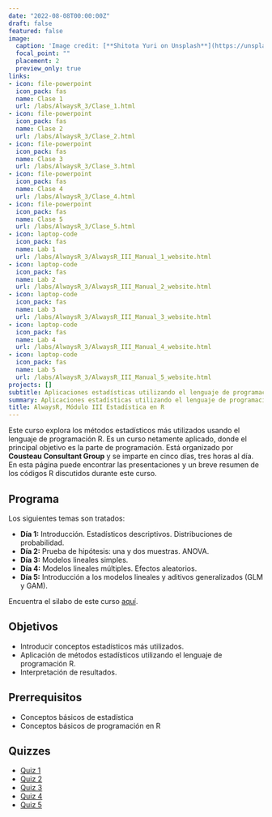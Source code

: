 ```yaml
---
date: "2022-08-08T00:00:00Z"
draft: false
featured: false
image:
  caption: 'Image credit: [**Shitota Yuri on Unsplash**](https://unsplash.com/photos/p0hDztR46cw)'
  focal_point: ""
  placement: 2
  preview_only: true
links:
- icon: file-powerpoint
  icon_pack: fas
  name: Clase 1
  url: /labs/AlwaysR_3/Clase_1.html
- icon: file-powerpoint
  icon_pack: fas
  name: Clase 2
  url: /labs/AlwaysR_3/Clase_2.html
- icon: file-powerpoint
  icon_pack: fas
  name: Clase 3
  url: /labs/AlwaysR_3/Clase_3.html
- icon: file-powerpoint
  icon_pack: fas
  name: Clase 4
  url: /labs/AlwaysR_3/Clase_4.html
- icon: file-powerpoint
  icon_pack: fas
  name: Clase 5
  url: /labs/AlwaysR_3/Clase_5.html
- icon: laptop-code
  icon_pack: fas
  name: Lab 1
  url: /labs/AlwaysR_3/AlwaysR_III_Manual_1_website.html
- icon: laptop-code
  icon_pack: fas
  name: Lab 2
  url: /labs/AlwaysR_3/AlwaysR_III_Manual_2_website.html
- icon: laptop-code
  icon_pack: fas
  name: Lab 3
  url: /labs/AlwaysR_3/AlwaysR_III_Manual_3_website.html
- icon: laptop-code
  icon_pack: fas
  name: Lab 4
  url: /labs/AlwaysR_3/AlwaysR_III_Manual_4_website.html
- icon: laptop-code
  icon_pack: fas
  name: Lab 5
  url: /labs/AlwaysR_3/AlwaysR_III_Manual_5_website.html
projects: []
subtitle: Aplicaciones estadísticas utilizando el lenguaje de programación R.
summary: Aplicaciones estadísticas utilizando el lenguaje de programación R.
title: AlwaysR, Módulo III Estadística en R
---
```


Este curso explora los métodos estadísticos más utilizados usando el lenguaje de programación R. Es un curso netamente aplicado, donde el principal objetivo es la parte de programación. Está organizado por **Cousteau Consultant Group** y se imparte en cinco días, tres horas al día. En esta página puede encontrar las presentaciones y un breve resumen de los códigos R discutidos durante este curso.

## Programa 

Los siguientes temas son tratados:

- **Día 1:** Introducción. Estadísticos descriptivos. Distribuciones de probabilidad.
- **Día 2:** Prueba de hipótesis: una y dos muestras. ANOVA. 
- **Día 3:** Modelos lineales simples.
- **Día 4:** Modelos lineales múltiples. Efectos aleatorios.
- **Día 5:** Introducción a los modelos lineales y aditivos generalizados (GLM y GAM).

Encuentra el silabo de este curso [aquí](https://cousteau-group.com/cursos/).

## Objetivos

- Introducir conceptos estadísticos más utilizados.
- Aplicación de métodos estadísticos utilizando el lenguaje de programación R.
- Interpretación de resultados.

## Prerrequisitos

* Conceptos básicos de estadística
* Conceptos básicos de programación en R

## Quizzes

* [Quiz 1](https://gmoroncorrea.shinyapps.io/AlwaysR-Modulo3-day1/)
* [Quiz 2](https://gmoroncorrea.shinyapps.io/AlwaysR-Modulo3-day2/)
* [Quiz 3](https://gmoroncorrea.shinyapps.io/AlwaysR-Modulo3-day3/)
* [Quiz 4](https://gmoroncorrea.shinyapps.io/AlwaysR-Modulo3-day4/)
* [Quiz 5](https://gmoroncorrea.shinyapps.io/AlwaysR-Modulo3-day5/)


